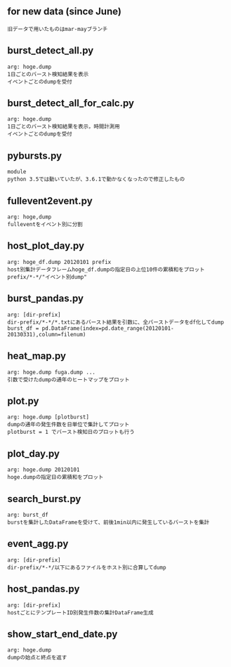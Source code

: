 ## for new data (since June)
    旧データで用いたものはmar-mayブランチ

## burst\_detect\_all.py
    arg: hoge.dump
    1日ごとのバースト検知結果を表示
    イベントごとのdumpを受付   

## burst\_detect\_all\_for\_calc.py
    arg: hoge.dump
    1日ごとのバースト検知結果を表示，時間計測用
    イベントごとのdumpを受付   

## pybursts.py
    module
    python 3.5では動いていたが、3.6.1で動かなくなったので修正したもの

## fullevent2event.py
    arg: hoge,dump
    fulleventをイベント別に分割

## host\_plot\_day.py
    arg: hoge_df.dump 20120101 prefix
    host別集計データフレームhoge_df.dumpの指定日の上位10件の累積和をプロット
    prefix/*-*/"イベント別dump"

## burst\_pandas.py
    arg: [dir-prefix]
    dir-prefix/*-*/*.txtにあるバースト結果を引数に、全バーストデータをdf化してdump
    burst_df = pd.DataFrame(index=pd.date_range(20120101-20130331),column=filenum)

## heat\_map.py
    arg: hoge.dump fuga.dump ...
    引数で受けたdumpの通年のヒートマップをプロット

## plot.py
    arg: hoge.dump [plotburst]
    dumpの通年の発生件数を日単位で集計してプロット
    plotburst = 1 でバースト検知日のプロットも行う

## plot\_day.py
    arg: hoge.dump 20120101
    hoge.dumpの指定日の累積和をプロット

## search\_burst.py
    arg: burst_df
    burstを集計したDataFrameを受けて、前後1min以内に発生しているバーストを集計

## event\_agg.py
    arg: [dir-prefix]
    dir-prefix/*-*/以下にあるファイルをホスト別に合算してdump

## host\_pandas.py
    arg: [dir-prefix]
    hostごとにテンプレートID別発生件数の集計DataFrame生成

## show\_start\_end\_date.py
    arg: hoge.dump
    dumpの始点と終点を返す
